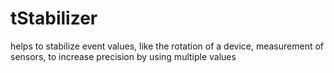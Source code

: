 # tStabilizer
helps to stabilize event values, like the rotation of a device, measurement of sensors, to increase precision by using multiple values
